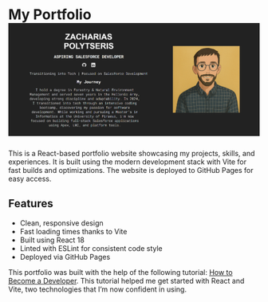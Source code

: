 # My Portfolio ![App Homepage](https://github.com/ImZaharias/My-Portfolio/blob/main/hero.png)

This is a React-based portfolio website showcasing my projects, skills, and experiences. It is built using the modern development stack with Vite for fast builds and optimizations. The website is deployed to GitHub Pages for easy access.

## Features

- Clean, responsive design
- Fast loading times thanks to Vite
- Built using React 18
- Linted with ESLint for consistent code style
- Deployed via GitHub Pages

This portfolio was built with the help of the following tutorial: [How to Become a Developer](https://www.youtube.com/watch?v=ZpIel9cv4Jk&t=7281s). This tutorial helped me get started with React and Vite, two technologies that I’m now confident in using.

